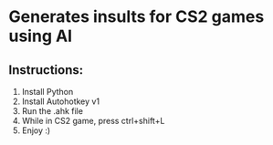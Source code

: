 # Generates insults for CS2 games using AI

## Instructions:
1. Install Python
2. Install Autohotkey v1
3. Run the .ahk file
4. While in CS2 game, press ctrl+shift+L
5. Enjoy :)
